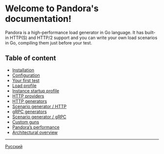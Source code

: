 # Welcome to Pandora's documentation!

Pandora is a high-performance load generator in Go language. It has built-in HTTP(S) and HTTP/2 support and you can
write your own load scenarios in Go, compiling them just before your test.

## Table of content

- [Installation](eng/install.md)
- [Configuration](eng/config.md)
- [Your first test](eng/tutorial.md)
- [Load profile](eng/load-profile.md)
- [Instance startup profile](eng/startup.md)
- [HTTP providers](eng/providers.md)
- [HTTP generators](eng/http-generator.md)
- [Scenario generator / HTTP](eng/scenario-http-generator.md)
- [gRPC generators](eng/grpc-generator.md)
- [Scenario generator / gRPC](eng/scenario-grpc-generator.md)
- [Custom guns](eng/custom.md)
- [Pandora’s performance](eng/performance.md)
- [Architectural overview](eng/architecture.md)

---

[Русский](rus/index.md)
